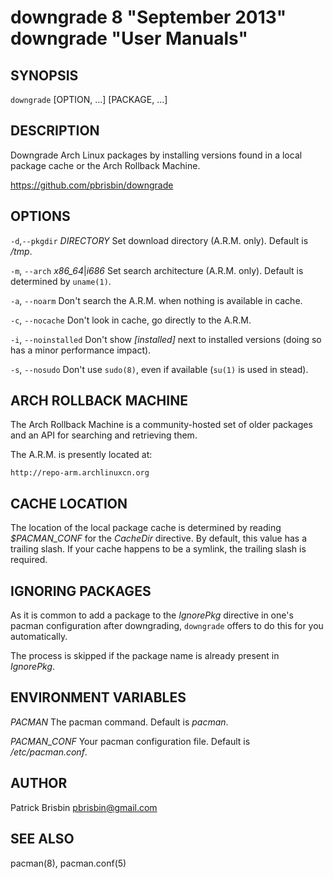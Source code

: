 # downgrade 8 "September 2013" downgrade "User Manuals"

## SYNOPSIS

`downgrade` [OPTION, ...] [PACKAGE, ...]

## DESCRIPTION

Downgrade Arch Linux packages by installing versions found in a local 
package cache or the Arch Rollback Machine.

https://github.com/pbrisbin/downgrade

## OPTIONS

`-d`,`--pkgdir` *DIRECTORY*
  Set download directory (A.R.M. only). Default is */tmp*.

`-m`, `--arch` *x86_64*|*i686*
  Set search architecture (A.R.M. only). Default is determined by 
  `uname(1)`.

`-a`, `--noarm`
  Don't search the A.R.M. when nothing is available in cache.

`-c`, `--nocache`
  Don't look in cache, go directly to the A.R.M.

`-i`, `--noinstalled`
  Don't show *[installed]* next to installed versions (doing so has a 
  minor performance impact).

`-s`, `--nosudo`
  Don't use `sudo(8)`, even if available (`su(1)` is used in stead).

## ARCH ROLLBACK MACHINE

The Arch Rollback Machine is a community-hosted set of older packages 
and an API for searching and retrieving them.

The A.R.M. is presently located at:

  `http://repo-arm.archlinuxcn.org`

## CACHE LOCATION

The location of the local package cache is determined by reading 
*$PACMAN_CONF* for the *CacheDir* directive. By default, this value has 
a trailing slash. If your cache happens to be a symlink, the trailing 
slash is required.

## IGNORING PACKAGES

As it is common to add a package to the *IgnorePkg* directive in one's 
pacman configuration after downgrading, `downgrade` offers to do this 
for you automatically.

The process is skipped if the package name is already present in 
*IgnorePkg*.

## ENVIRONMENT VARIABLES

*PACMAN*
  The pacman command. Default is *pacman*.

*PACMAN_CONF*
  Your pacman configuration file. Default is */etc/pacman.conf*.

## AUTHOR

Patrick Brisbin <pbrisbin@gmail.com>

## SEE ALSO

pacman(8), pacman.conf(5)
